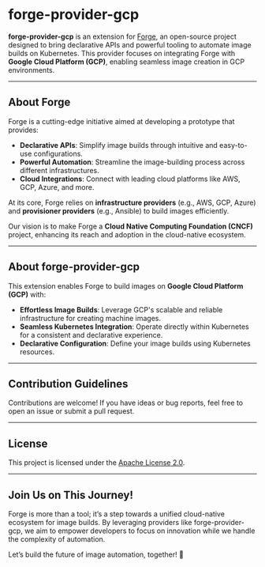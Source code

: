 # forge-provider-gcp

**forge-provider-gcp** is an extension for [Forge](https://github.com/forge-build/forge), an open-source project designed to bring declarative APIs and powerful tooling to automate image builds on Kubernetes. This provider focuses on integrating Forge with **Google Cloud Platform (GCP)**, enabling seamless image creation in GCP environments.

---

## About Forge

Forge is a cutting-edge initiative aimed at developing a prototype that provides:
- **Declarative APIs**: Simplify image builds through intuitive and easy-to-use configurations.
- **Powerful Automation**: Streamline the image-building process across different infrastructures.
- **Cloud Integrations**: Connect with leading cloud platforms like AWS, GCP, Azure, and more.
  
At its core, Forge relies on **infrastructure providers** (e.g., AWS, GCP, Azure) and **provisioner providers** (e.g., Ansible) to build images efficiently. 

Our vision is to make Forge a **Cloud Native Computing Foundation (CNCF)** project, enhancing its reach and adoption in the cloud-native ecosystem.

---

## About forge-provider-gcp

This extension enables Forge to build images on **Google Cloud Platform (GCP)** with:
- **Effortless Image Builds**: Leverage GCP's scalable and reliable infrastructure for creating machine images.
- **Seamless Kubernetes Integration**: Operate directly within Kubernetes for a consistent and declarative experience.
- **Declarative Configuration**: Define your image builds using Kubernetes resources.

---

## Contribution Guidelines
Contributions are welcome! If you have ideas or bug reports, feel free to open an issue or submit a pull request.

---

## License
This project is licensed under the [Apache License 2.0](LICENSE).

---

## Join Us on This Journey!
Forge is more than a tool; it’s a step towards a unified cloud-native ecosystem for image builds. By leveraging providers like forge-provider-gcp, we aim to empower developers to focus on innovation while we handle the complexity of automation.

Let’s build the future of image automation, together! 🚀